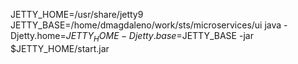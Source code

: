 JETTY_HOME=/usr/share/jetty9
JETTY_BASE=/home/dmagdaleno/work/sts/microservices/ui
java -Djetty.home=$JETTY_HOME -Djetty.base=$JETTY_BASE -jar $JETTY_HOME/start.jar
 
